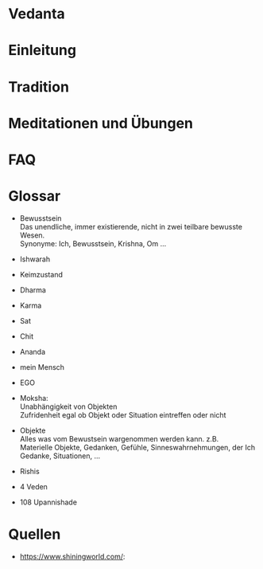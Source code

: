 # Vedanta
 

# Einleitung


# Tradition


# Meditationen und Übungen



# FAQ


# Glossar

- Bewusstsein <br>
Das unendliche, immer existierende, nicht in zwei teilbare bewusste Wesen. <br>
Synonyme: Ich, Bewusstsein, Krishna, Om ...  

- Ishwarah <br>

- Keimzustand <br>


- Dharma <br>


- Karma <br>


- Sat <br>

- Chit <br>

- Ananda <br>

- mein Mensch <br>

- EGO <br>


- Moksha: <br>
Unabhängigkeit von Objekten <br>
Zufridenheit egal ob Objekt oder Situation eintreffen oder nicht <br>

- Objekte <br>
Alles was vom Bewustsein wargenommen werden kann. z.B. <br>
Materielle Objekte, Gedanken, Gefühle, Sinneswahrnehmungen, der Ich Gedanke, Situationen, ... <br>

- Rishis <br>

- 4 Veden <br>


- 108 Upannishade <br>


# Quellen

- https://www.shiningworld.com/: 